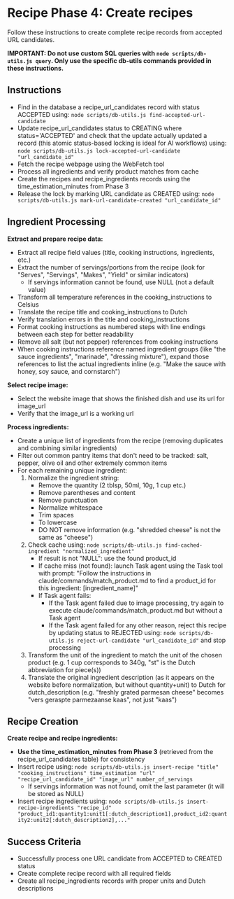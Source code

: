 # Recipe Phase 4: Create recipes

Follow these instructions to create complete recipe records from accepted URL candidates.

**IMPORTANT: Do not use custom SQL queries with `node scripts/db-utils.js query`. Only use the specific db-utils commands provided in these instructions.**

## Instructions

- Find in the database a recipe_url_candidates record with status ACCEPTED using: `node scripts/db-utils.js find-accepted-url-candidate`
- Update recipe_url_candidates status to CREATING where status='ACCEPTED' and check that the update actually updated a record (this atomic status-based locking is ideal for AI workflows) using: `node scripts/db-utils.js lock-accepted-url-candidate "url_candidate_id"`
- Fetch the recipe webpage using the WebFetch tool
- Process all ingredients and verify product matches from cache
- Create the recipes and recipe_ingredients records using the time_estimation_minutes from Phase 3
- Release the lock by marking URL candidate as CREATED using: `node scripts/db-utils.js mark-url-candidate-created "url_candidate_id"`

## Ingredient Processing

**Extract and prepare recipe data:**
- Extract all recipe field values (title, cooking instructions, ingredients, etc.)
- Extract the number of servings/portions from the recipe (look for "Serves", "Servings", "Makes", "Yield" or similar indicators)
  - If servings information cannot be found, use NULL (not a default value)
- Transform all temperature references in the cooking_instructions to Celsius
- Translate the recipe title and cooking_instructions to Dutch
- Verify translation errors in the title and cooking_instructions
- Format cooking instructions as numbered steps with line endings between each step for better readability
- Remove all salt (but not pepper) references from cooking instructions
- When cooking instructions reference named ingredient groups (like "the sauce ingredients", "marinade", "dressing mixture"), expand those references to list the actual ingredients inline (e.g. "Make the sauce with honey, soy sauce, and cornstarch")

**Select recipe image:**
- Select the website image that shows the finished dish and use its url for image_url
- Verify that the image_url is a working url

**Process ingredients:**
- Create a unique list of ingredients from the recipe (removing duplicates and combining similar ingredients)
- Filter out common pantry items that don't need to be tracked: salt, pepper, olive oil and other extremely common items
- For each remaining unique ingredient:
  1. Normalize the ingredient string:
     - Remove the quantity (2 tblsp, 50ml, 10g, 1 cup etc.)
     - Remove parentheses and content
     - Remove punctuation
     - Normalize whitespace
     - Trim spaces
     - To lowercase
     - DO NOT remove information (e.g. "shredded cheese" is not the same as "cheese")
  2. Check cache using: `node scripts/db-utils.js find-cached-ingredient "normalized_ingredient"`
     - If result is not "NULL": use the found product_id
     - If cache miss (not found): launch Task agent using the Task tool with prompt: "Follow the instructions in claude/commands/match_product.md to find a product_id for this ingredient: [ingredient_name]"
     - If Task agent fails:
       - If the Task agent failed due to image processing, try again to execute claude/commands/match_product.md but without a Task agent
       - If the Task agent failed for any other reason, reject this recipe by updating status to REJECTED using: `node scripts/db-utils.js reject-url-candidate "url_candidate_id"` and stop processing
  3. Transform the unit of the ingredient to match the unit of the chosen product (e.g. 1 cup corresponds to 340g, "st" is the Dutch abbreviation for piece(s))
  4. Translate the original ingredient description (as it appears on the website before normalization, but without quantity+unit) to Dutch for dutch_description (e.g. "freshly grated parmesan cheese" becomes "vers geraspte parmezaanse kaas", not just "kaas")

## Recipe Creation

**Create recipe and recipe ingredients:**
- **Use the time_estimation_minutes from Phase 3** (retrieved from the recipe_url_candidates table) for consistency
- Insert recipe using: `node scripts/db-utils.js insert-recipe "title" "cooking_instructions" time_estimation "url" "recipe_url_candidate_id" "image_url" number_of_servings`
  - If servings information was not found, omit the last parameter (it will be stored as NULL)
- Insert recipe ingredients using: `node scripts/db-utils.js insert-recipe-ingredients "recipe_id" "product_id1:quantity1:unit1[:dutch_description1],product_id2:quantity2:unit2[:dutch_description2],..."`


## Success Criteria

- Successfully process one URL candidate from ACCEPTED to CREATED status
- Create complete recipe record with all required fields
- Create all recipe_ingredients records with proper units and Dutch descriptions
